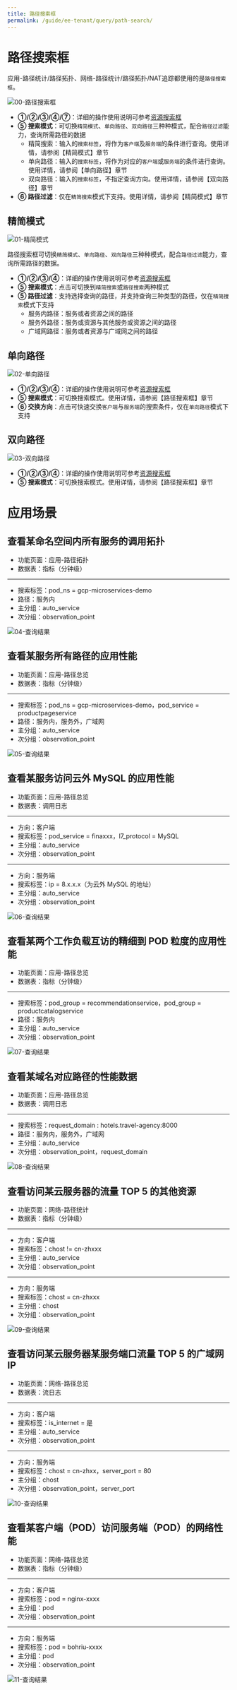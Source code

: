 ```yaml
---
title: 路径搜索框
permalink: /guide/ee-tenant/query/path-search/
---
```


# 路径搜索框

应用-路径统计/路径拓扑、网络-路径统计/路径拓扑/NAT追踪都使用的是`路径搜索框`。

![00-路径搜索框](https://yunshan-guangzhou.oss-cn-beijing.aliyuncs.com/pub/pic/2024032065faac6eb6f17.png)
 
- **①/②/③/④/⑦**：详细的操作使用说明可参考[资源搜索框](./service-search/) 
- **⑤ 搜索模式**：可切换`精简模式`、`单向路径`、`双向路径`三种种模式，配合`路径过滤`能力，查询所需路径的数据
  - 精简搜索：输入的`搜索标签`，将作为`客户端`及`服务端`的条件进行查询。使用详情，请参阅【精简模式】章节
  - 单向路径：输入的`搜索标签`，将作为对应的`客户端`或`服务端`的条件进行查询。使用详情，请参阅【单向路径】章节
  - 双向路径：输入的`搜索标签`，不指定查询方向。使用详情，请参阅【双向路径】章节
- **⑥ 路径过滤**：仅在`精简搜索`模式下支持。使用详情，请参阅【精简模式】章节 

## 精简模式

![01-精简模式](https://yunshan-guangzhou.oss-cn-beijing.aliyuncs.com/pub/pic/2024032065fab1ff0d41a.png)

路径搜索框可切换`精简模式`、`单向路径`、`双向路径`三种种模式，配合`路径过滤`能力，查询所需路径的数据。
- **①/②/③/④**：详细的操作使用说明可参考[资源搜索框](./service-search/) 
- **⑤ 搜索模式**：点击可切换到`精简搜索`或`路径搜索`两种模式 
- **⑤ 路径过滤**：支持选择查询的路径，并支持查询三种类型的路径，仅在`精简搜索`模式下支持
  - 服务内路径：服务或者资源之间的路径
  - 服务外路径：服务或资源与其他服务或资源之间的路径
  - 广域网路径：服务或者资源与广域网之间的路径  

## 单向路径

![02-单向路径](https://yunshan-guangzhou.oss-cn-beijing.aliyuncs.com/pub/pic/2024032065fab3eccc2de.png)
 
- **①/②/③/④**：详细的操作使用说明可参考[资源搜索框](./service-search/) 
- **⑤ 搜索模式**：可切换搜索模式。使用详情，请参阅【路径搜索框】章节  
- **⑥ 交换方向**：点击可快速交换`客户端`与`服务端`的搜索条件，仅在`单向路径`模式下支持 

## 双向路径

![03-双向路径](https://yunshan-guangzhou.oss-cn-beijing.aliyuncs.com/pub/pic/2024032065fab5961fd4e.png)
 
- **①/②/③/④**：详细的操作使用说明可参考[资源搜索框](./service-search/) 
- **⑤ 搜索模式**：可切换搜索模式。使用详情，请参阅【路径搜索框】章节 

# 应用场景

## 查看某命名空间内所有服务的调用拓扑

- 功能页面：应用-路径拓扑
- 数据表：指标（分钟级）
-----------------------------
- 搜索标签：pod_ns = gcp-microservices-demo
- 路径：服务内
- 主分组：auto_service
- 次分组：observation_point

![04-查询结果](https://yunshan-guangzhou.oss-cn-beijing.aliyuncs.com/pub/pic/20230921650c4f8b00145.png)

## 查看某服务所有路径的应用性能

- 功能页面：应用-路径总览
- 数据表：指标（分钟级）
-----------------------------
- 搜索标签：pod_ns = gcp-microservices-demo，pod_service = productpageservice
- 路径：服务内，服务外，广域网
- 主分组：auto_service
- 次分组：observation_point

![05-查询结果](https://yunshan-guangzhou.oss-cn-beijing.aliyuncs.com/pub/pic/20230921650c4f8b659a4.png)

## 查看某服务访问云外 MySQL 的应用性能

- 功能页面：应用-路径总览
- 数据表：调用日志
-----------------------------
- 方向：客户端
- 搜索标签：pod_service = finaxxx，l7_protocol = MySQL
- 主分组：auto_service
- 次分组：observation_point
----------------------------------------
- 方向：服务端
- 搜索标签：ip = 8.x.x.x（为云外 MySQL 的地址）
- 主分组：auto_service
- 次分组：observation_point

![06-查询结果](https://yunshan-guangzhou.oss-cn-beijing.aliyuncs.com/pub/pic/20230921650c4f8c96f16.png)

## 查看某两个工作负载互访的精细到 POD 粒度的应用性能

- 功能页面：应用-路径总览
- 数据表：指标（分钟级）
-----------------------------
- 搜索标签：pod_group = recommendationservice，pod_group = productcatalogservice
- 路径：服务内
- 主分组：auto_service
- 次分组：observation_point

![07-查询结果](https://yunshan-guangzhou.oss-cn-beijing.aliyuncs.com/pub/pic/20230921650c4f8d313a2.png)

## 查看某域名对应路径的性能数据

- 功能页面：应用-路径总览
- 数据表：调用日志
-----------------------------
- 搜索标签：request_domain : hotels.travel-agency:8000
- 路径：服务内，服务外，广域网
- 主分组：auto_service
- 次分组：observation_point，request_domain

![08-查询结果](https://yunshan-guangzhou.oss-cn-beijing.aliyuncs.com/pub/pic/20230921650c4f8de4a50.png)

## 查看访问某云服务器的流量 TOP 5 的其他资源

- 功能页面：网络-路径统计
- 数据表：指标（分钟级）
------------------------------
- 方向：客户端
- 搜索标签：chost != cn-zhxxx
- 主分组：auto_service
- 次分组：observation_point

-----------------------------
- 方向：服务端
- 搜索标签：chost = cn-zhxxx
- 主分组：chost
- 次分组：observation_point

![09-查询结果](https://yunshan-guangzhou.oss-cn-beijing.aliyuncs.com/pub/pic/20230921650c4f8eb246e.png)

## 查看访问某云服务器某服务端口流量 TOP 5 的广域网 IP

- 功能页面：网络-路径总览
- 数据表：流日志
------------------------------
- 方向：客户端
- 搜索标签：is_internet = 是
- 主分组：auto_service
- 次分组：observation_point

-----------------------------
- 方向：服务端
- 搜索标签：chost = cn-zhxx，server_port = 80
- 主分组：chost
- 次分组：observation_point，server_port

![10-查询结果](https://yunshan-guangzhou.oss-cn-beijing.aliyuncs.com/pub/pic/20230921650c4f8f9ac67.png)

## 查看某客户端（POD）访问服务端（POD）的网络性能

- 功能页面：网络-路径总览
- 数据表：指标（分钟级）
-----------------------------
- 方向：客户端
- 搜索标签：pod = nginx-xxxx
- 主分组：pod
- 次分组：observation_point

------------------------------
- 方向：服务端
- 搜索标签：pod = bohriu-xxxx
- 主分组：pod
- 次分组：observation_point

![11-查询结果](https://yunshan-guangzhou.oss-cn-beijing.aliyuncs.com/pub/pic/20230921650c4f9054a2e.png)
